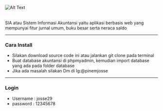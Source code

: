 ![Alt Text](https://raw.githubusercontent.com/yat98/sia/master/assets/img/brand/blue.png)
<br><br><br>
SIA atau Sistem Informasi Akuntansi yaitu aplikasi berbasis web yang mempunyai fitur jurnal umum, buku besar serta neraca saldo
<hr>
<h3>Cara Install</h3>
<ul>
<li>Silakan download source code ini atau jalankan git clone pada terminal</li>
<li>Buat database akuntansi di phpmyadmin, kemudian import database yang ada pada folder database</li>
<li>Jika ada masalah silakan Dm di Ig:@pinemjosse </li>
</ul>
<hr>
<h3>Login</h3>
<ul>
<li>Username : josse29</li>
<li>password : 12345678</li>
</u>
